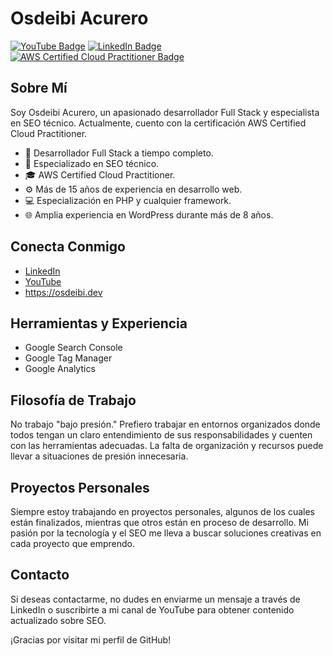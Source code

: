 <!-- Encabezado -->
# Osdeibi Acurero

[![YouTube Badge](https://img.shields.io/badge/YouTube-SEO%20en%20Español-red?style=flat-square&logo=youtube)](https://www.youtube.com/@SeoEnEspanol/about)
[![LinkedIn Badge](https://img.shields.io/badge/LinkedIn-Connect-blue?style=flat-square&logo=linkedin)](https://www.linkedin.com/in/oacurero/)
[![AWS Certified Cloud Practitioner Badge](https://images.credly.com/size/340x340/images/00634f82-b07f-4bbd-a6bb-53de397fc3a6/image.png)](https://www.credly.com/badges/c6cdb000-4e2e-4147-9e5e-40aa7d192878)

## Sobre Mí

Soy Osdeibi Acurero, un apasionado desarrollador Full Stack y especialista en SEO técnico. Actualmente, cuento con la certificación AWS Certified Cloud Practitioner.

- 🔭 Desarrollador Full Stack a tiempo completo.
- 💼 Especializado en SEO técnico.
- 🎓 AWS Certified Cloud Practitioner.
- ⚙️ Más de 15 años de experiencia en desarrollo web.
- 💻 Especialización en PHP y cualquier framework.
- 🌐 Amplia experiencia en WordPress durante más de 8 años.

## Conecta Conmigo

- [LinkedIn](https://www.linkedin.com/in/oacurero/)
- [YouTube](https://www.youtube.com/@SeoEnEspanol/about/)
- https://osdeibi.dev

## Herramientas y Experiencia

- Google Search Console
- Google Tag Manager
- Google Analytics

## Filosofía de Trabajo

No trabajo "bajo presión." Prefiero trabajar en entornos organizados donde todos tengan un claro entendimiento de sus responsabilidades y cuenten con las herramientas adecuadas. La falta de organización y recursos puede llevar a situaciones de presión innecesaria.

## Proyectos Personales

Siempre estoy trabajando en proyectos personales, algunos de los cuales están finalizados, mientras que otros están en proceso de desarrollo. Mi pasión por la tecnología y el SEO me lleva a buscar soluciones creativas en cada proyecto que emprendo.

## Contacto

Si deseas contactarme, no dudes en enviarme un mensaje a través de LinkedIn o suscribirte a mi canal de YouTube para obtener contenido actualizado sobre SEO.

¡Gracias por visitar mi perfil de GitHub!

